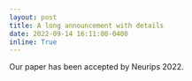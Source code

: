 ```yaml
---
layout: post
title: A long announcement with details
date: 2022-09-14 16:11:00-0400
inline: True
---
```


Our paper has been accepted by Neurips 2022. 
